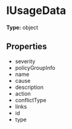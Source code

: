 # IUsageData


**Type:** object

## Properties
* severity
* policyGroupInfo
* name
* cause
* description
* action
* conflictType
* links
* id
* type
